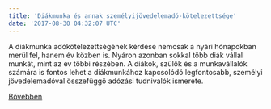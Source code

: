 ```yaml
---
title: 'Diákmunka és annak személyijövedelemadó-kötelezettsége'
date: '2017-08-30 04:32:07 UTC'
---
```


A diákmunka adókötelezettségének kérdése nemcsak a nyári hónapokban merül fel, hanem év közben is. Nyáron azonban sokkal több diák vállal munkát, mint az év többi részében. A diákok, szülők és a munkavállalók számára is fontos lehet a diákmunkához kapcsolódó legfontosabb, személyi jövedelemadóval összefüggő adózási tudnivalók ismerete.


[Bővebben](http://ift.tt/2wRFEBQ)
